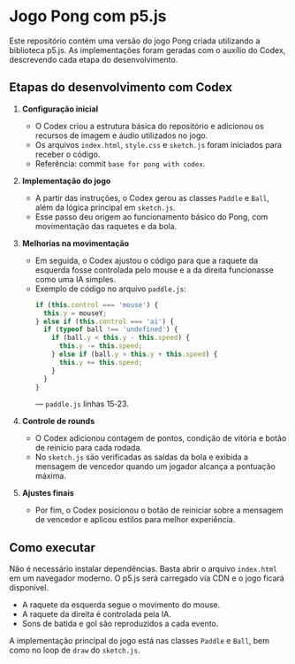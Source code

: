# Jogo Pong com p5.js

Este repositório contém uma versão do jogo Pong criada utilizando a biblioteca p5.js. As implementações foram geradas com o auxílio do Codex, descrevendo cada etapa do desenvolvimento.

## Etapas do desenvolvimento com Codex

1. **Configuração inicial**
   - O Codex criou a estrutura básica do repositório e adicionou os recursos de imagem e áudio utilizados no jogo.
   - Os arquivos `index.html`, `style.css` e `sketch.js` foram iniciados para receber o código.
   - Referência: commit `base for pong with codex`.

2. **Implementação do jogo**
   - A partir das instruções, o Codex gerou as classes `Paddle` e `Ball`, além da lógica principal em `sketch.js`.
   - Esse passo deu origem ao funcionamento básico do Pong, com movimentação das raquetes e da bola.

3. **Melhorias na movimentação**
   - Em seguida, o Codex ajustou o código para que a raquete da esquerda fosse controlada pelo mouse e a da direita funcionasse como uma IA simples.
   - Exemplo de código no arquivo `paddle.js`:
     ```javascript
     if (this.control === 'mouse') {
       this.y = mouseY;
     } else if (this.control === 'ai') {
       if (typeof ball !== 'undefined') {
         if (ball.y < this.y - this.speed) {
           this.y -= this.speed;
         } else if (ball.y > this.y + this.speed) {
           this.y += this.speed;
         }
       }
     }
     ```
     — `paddle.js` linhas 15‑23.

4. **Controle de rounds**
   - O Codex adicionou contagem de pontos, condição de vitória e botão de reinício para cada rodada.
   - No `sketch.js` são verificadas as saídas da bola e exibida a mensagem de vencedor quando um jogador alcança a pontuação máxima.

5. **Ajustes finais**
   - Por fim, o Codex posicionou o botão de reiniciar sobre a mensagem de vencedor e aplicou estilos para melhor experiência.

## Como executar

Não é necessário instalar dependências. Basta abrir o arquivo `index.html` em um navegador moderno. O p5.js será carregado via CDN e o jogo ficará disponível.

- A raquete da esquerda segue o movimento do mouse.
- A raquete da direita é controlada pela IA.
- Sons de batida e gol são reproduzidos a cada evento.

A implementação principal do jogo está nas classes `Paddle` e `Ball`, bem como no loop de `draw` do `sketch.js`.
